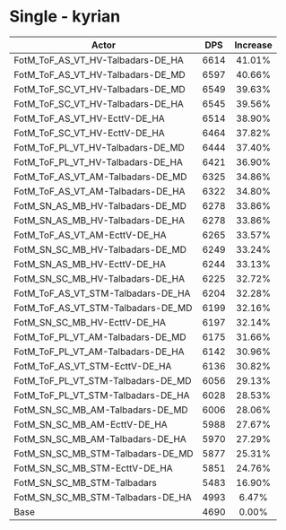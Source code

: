 # Single - kyrian
| Actor | DPS | Increase |
|---|:---:|:---:|
|FotM_ToF_AS_VT_HV-Talbadars-DE_HA|6614|41.01%|
|FotM_ToF_AS_VT_HV-Talbadars-DE_MD|6597|40.66%|
|FotM_ToF_SC_VT_HV-Talbadars-DE_MD|6549|39.63%|
|FotM_ToF_SC_VT_HV-Talbadars-DE_HA|6545|39.56%|
|FotM_ToF_AS_VT_HV-EcttV-DE_HA|6514|38.90%|
|FotM_ToF_SC_VT_HV-EcttV-DE_HA|6464|37.82%|
|FotM_ToF_PL_VT_HV-Talbadars-DE_MD|6444|37.40%|
|FotM_ToF_PL_VT_HV-Talbadars-DE_HA|6421|36.90%|
|FotM_ToF_AS_VT_AM-Talbadars-DE_MD|6325|34.86%|
|FotM_ToF_AS_VT_AM-Talbadars-DE_HA|6322|34.80%|
|FotM_SN_AS_MB_HV-Talbadars-DE_MD|6278|33.86%|
|FotM_SN_AS_MB_HV-Talbadars-DE_HA|6278|33.86%|
|FotM_ToF_AS_VT_AM-EcttV-DE_HA|6265|33.57%|
|FotM_SN_SC_MB_HV-Talbadars-DE_MD|6249|33.24%|
|FotM_SN_AS_MB_HV-EcttV-DE_HA|6244|33.13%|
|FotM_SN_SC_MB_HV-Talbadars-DE_HA|6225|32.72%|
|FotM_ToF_AS_VT_STM-Talbadars-DE_HA|6204|32.28%|
|FotM_ToF_AS_VT_STM-Talbadars-DE_MD|6199|32.16%|
|FotM_SN_SC_MB_HV-EcttV-DE_HA|6197|32.14%|
|FotM_ToF_PL_VT_AM-Talbadars-DE_MD|6175|31.66%|
|FotM_ToF_PL_VT_AM-Talbadars-DE_HA|6142|30.96%|
|FotM_ToF_AS_VT_STM-EcttV-DE_HA|6136|30.82%|
|FotM_ToF_PL_VT_STM-Talbadars-DE_MD|6056|29.13%|
|FotM_ToF_PL_VT_STM-Talbadars-DE_HA|6028|28.53%|
|FotM_SN_SC_MB_AM-Talbadars-DE_MD|6006|28.06%|
|FotM_SN_SC_MB_AM-EcttV-DE_HA|5988|27.67%|
|FotM_SN_SC_MB_AM-Talbadars-DE_HA|5970|27.29%|
|FotM_SN_SC_MB_STM-Talbadars-DE_MD|5877|25.31%|
|FotM_SN_SC_MB_STM-EcttV-DE_HA|5851|24.76%|
|FotM_SN_SC_MB_STM-Talbadars|5483|16.90%|
|FotM_SN_SC_MB_STM-Talbadars-DE_HA|4993|6.47%|
|Base|4690|0.00%|
